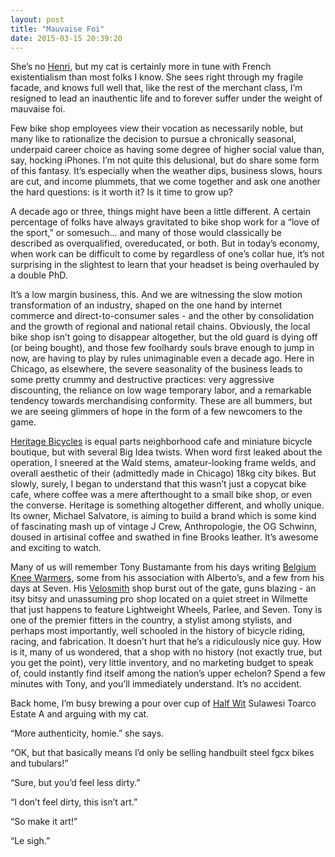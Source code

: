 ```yaml
---
layout: post
title: "Mauvaise Foi"
date: 2015-03-15 20:39:20
---
```


She’s no [Henri](http://www.youtube.com/watch?v=R_fUsssnHPw), but my cat is certainly more in tune with French existentialism than most folks I know. She sees right through my fragile facade, and knows full well that, like the rest of the merchant class, I’m resigned to lead an inauthentic life and to forever suffer under the weight of mauvaise foi.

Few bike shop employees view their vocation as necessarily noble, but many like to rationalize the decision to pursue a chronically seasonal, underpaid career choice as having some degree of higher social value than, say, hocking iPhones. I’m not quite this delusional, but do share some form of this fantasy. It’s especially when the weather dips, business slows, hours are cut, and income plummets, that we come together and ask one another the hard questions: is it worth it? Is it time to grow up?

A decade ago or three, things might have been a little different. A certain percentage of folks have always gravitated to bike shop work for a “love of the sport,” or somesuch… and many of those would classically be described as overqualified, overeducated, or both. But in today’s economy, when work can be difficult to come by regardless of one’s collar hue, it’s not surprising in the slightest to learn that your headset is being overhauled by a double PhD.

It’s a low margin business, this. And we are witnessing the slow motion transformation of an industry, shaped on the one hand by internet commerce and direct-to-consumer sales - and the other by consolidation and the growth of regional and national retail chains. Obviously, the local bike shop isn’t going to disappear altogether, but the old guard is dying off (or being bought), and those few foolhardy souls brave enough to jump in now, are having to play by rules unimaginable even a decade ago. Here in Chicago, as elsewhere, the severe seasonality of the business leads to some pretty crummy and destructive practices: very aggressive discounting, the reliance on low wage temporary labor, and a remarkable tendency towards merchandising conformity. These are all bummers, but we are seeing glimmers of hope in the form of a few newcomers to the game.

[Heritage Bicycles](http://www.heritagebicycles.com/) is equal parts neighborhood cafe and miniature bicycle boutique, but with several Big Idea twists. When word first leaked about the operation, I sneered at the Wald stems, amateur-looking frame welds, and overall aesthetic of their (admittedly made in Chicago) 18kg city bikes. But slowly, surely, I began to understand that this wasn’t just a copycat bike cafe, where coffee was a mere afterthought to a small bike shop, or even the converse. Heritage is something altogether different, and wholly unique. Its owner, Michael Salvatore, is aiming to build a brand which is some kind of fascinating mash up of vintage J Crew, Anthropologie, the OG Schwinn, doused in artisinal coffee and swathed in fine Brooks leather. It’s awesome and exciting to watch.

Many of us will remember Tony Bustamante from his days writing [Belgium Knee Warmers](http://www.belgiumkneewarmers.com/), some from his association with Alberto’s, and a few from his days at Seven. His [Velosmith](http://www.velosmith.com/) shop burst out of the gate, guns blazing - an itsy bitsy and unassuming pro shop located on a quiet street in Wilmette that just happens to feature Lightweight Wheels, Parlee, and Seven. Tony is one of the premier fitters in the country, a stylist among stylists, and perhaps most importantly, well schooled in the history of bicycle riding, racing, and fabrication. It doesn’t hurt that he’s a ridiculously nice guy. How is it, many of us wondered, that a shop with no history (not exactly true, but you get the point), very little inventory, and no marketing budget to speak of, could instantly find itself among the nation’s upper echelon? Spend a few minutes with Tony, and you’ll immediately understand. It’s no accident.

Back home, I’m busy brewing a pour over cup of [Half Wit](http://www.halfwitcoffee.com/) Sulawesi Toarco Estate A and arguing with my cat.

“More authenticity, homie.” she says.

“OK, but that basically means I’d only be selling handbuilt steel fgcx bikes and tubulars!”

“Sure, but you’d feel less dirty.”

“I don’t feel dirty, this isn’t art.”

“So make it art!”

“Le sigh.”

